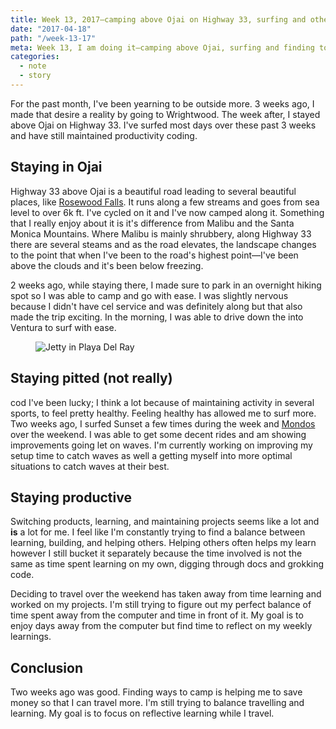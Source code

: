 ```yaml
---
title: Week 13, 2017—camping above Ojai on Highway 33, surfing and other things
date: "2017-04-18"
path: "/week-13-17"
meta: Week 13, I am doing it—camping above Ojai, surfing and finding to code.
categories:
  - note
  - story
---
```


For the past month, I've been yearning to be outside more. 3 weeks ago, I made that desire a reality by going to Wrightwood. The week after, I stayed above Ojai on Highway 33. I've surfed most days over these past 3 weeks and have still maintained productivity coding.

## Staying in Ojai

Highway 33 above Ojai is a beautiful road leading to several beautiful places, like [Rosewood Falls](https://www.hikespeak.com/trails/rose-valley-falls-padres/). It runs along a few streams and goes from sea level to over 6k ft. I've cycled on it and I've now camped along it. Something that I really enjoy about it is it's difference from Malibu and the Santa Monica Mountains. Where Malibu is mainly shrubbery, along Highway 33 there are several steams and as the road elevates, the landscape changes to the point that when I've been to the road's highest point—I've been above the clouds and it's been below freezing.

2 weeks ago, while staying there, I made sure to park in an overnight hiking spot so I was able to camp and go with ease. I was slightly nervous because I didn't have cel service and was definitely along but that also made the trip exciting. In the morning, I was able to drive down the into Ventura to surf with ease.

<figure>
  <img src="https://yowainwright.imgix.net/wk-13/hwy-33.jpg?w=800&h=800&crop=focalpoint&auto=format" alt="Jetty in Playa Del Ray" />
</figure>

## Staying pitted (not really)

cod
I've been lucky; I think a lot because of maintaining activity in several sports, to feel pretty healthy. Feeling healthy has allowed me to surf more. Two weeks ago, I surfed Sunset a few times during the week and [Mondos](https://www.wannasurf.com/spot/North_America/USA/California/Ventura/Mondos/) over the weekend. I was able to get some decent rides and am showing improvements going let on waves. I'm currently working on improving my setup time to catch waves as well a getting myself into more optimal situations to catch waves at their best.

## Staying productive

Switching products, learning, and maintaining projects seems like a lot and **is** a lot for me. I feel like I'm constantly trying to find a balance between learning, building, and helping others. Helping others often helps my learn however I still bucket it separately because the time involved is not the same as time spent learning on my own, digging through docs and grokking code.

Deciding to travel over the weekend has taken away from time learning and worked on my projects. I'm still trying to figure out my perfect balance of time spent away from the computer and time in front of it. My goal is to enjoy days away from the computer but find time to reflect on my weekly learnings.

## Conclusion

Two weeks ago was good. Finding ways to camp is helping me to save money so that I can travel more. I'm still trying to balance travelling and learning. My goal is to focus on reflective learning while I travel.
